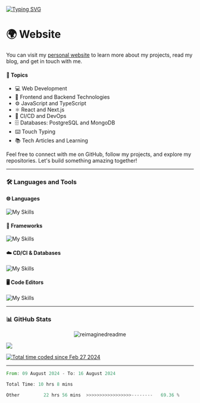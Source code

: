
[![Typing SVG](https://readme-typing-svg.demolab.com?font=Fira+Code&pause=1000&random=false&width=435&lines=Hello.+I'm+Shashivadan)](https://git.io/typing-svg)

# 🌍 Website
You can visit my [personal website](https://shashivadan.xyz) to learn more about my projects, read my blog, and get in touch with me.

#### 📝 Topics
- 💻 Web Development
- 🎨 Frontend and Backend Technologies
- ⚙️ JavaScript and TypeScript
- ⚛️ React and Next.js
- 🔧 CI/CD and DevOps
- 🗄️ Databases: PostgreSQL and MongoDB
- ⌨️ Touch Typing
- 📚 Tech Articles and Learning

Feel free to connect with me on GitHub, follow my projects, and explore my repositories. Let's build something amazing together!

---


### 🛠️ Languages and Tools

#### 🌐 Languages
![My Skills](https://skillicons.dev/icons?i=js,html,css,ts)

#### 🚀 Frameworks
![My Skills](https://skillicons.dev/icons?i=bootstrap,tailwind,react,npm,nodejs,express,next,prisma)

#### ☁️ CD/CI & Databases
![My Skills](https://skillicons.dev/icons?i=git,github,gitlab,bash,linux,aws,postgresql,mongodb,ubuntu,vercel,cloudflare,docker)

#### 🖥️ Code Editors
![My Skills](https://skillicons.dev/icons?i=vim,neovim,vscode)

---

### 📊 GitHub Stats

<p align="center">
  
<img src="https://myreadme.vercel.app/api/embed/Shashivadan?panels=userstatistics,toprepositories,toplanguages,commitgraph" alt="reimaginedreadme" />
  <br>
</p>

[![](https://github-readme-activity-graph.vercel.app/graph?username=Shashivadan&theme=merko)](https://github.com/Shashivadan/github-readme-activity-graph)

<a href="https://wakatime.com/@018de9a6-89c0-447a-9820-65e4876c3d5a"><img src="https://wakatime.com/badge/user/018de9a6-89c0-447a-9820-65e4876c3d5a.svg" alt="Total time coded since Feb 27 2024" /></a>

---
<!--START_SECTION:waka-->

```rust
From: 09 August 2024 - To: 16 August 2024

Total Time: 10 hrs 8 mins

Other         22 hrs 56 mins  >>>>>>>>>>>>>>>>>--------   69.36 %
```

<!--END_SECTION:waka-->



